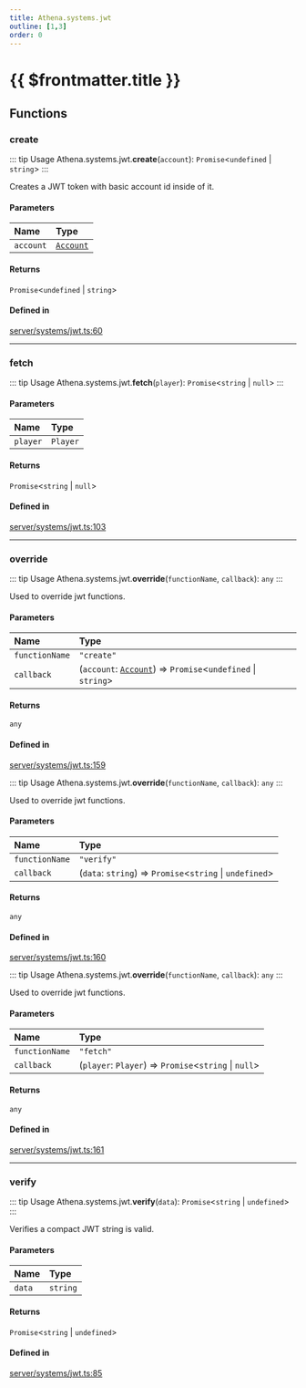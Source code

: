 ```yaml
---
title: Athena.systems.jwt
outline: [1,3]
order: 0
---
```


# {{ $frontmatter.title }}


## Functions

### create

::: tip Usage
Athena.systems.jwt.**create**(`account`): `Promise`<`undefined` \| `string`\>
:::

Creates a JWT token with basic account id inside of it.

#### Parameters

| Name | Type |
| :------ | :------ |
| `account` | [`Account`](../interfaces/shared_interfaces_iAccount_Account.md) |

#### Returns

`Promise`<`undefined` \| `string`\>

#### Defined in

[server/systems/jwt.ts:60](https://github.com/Stuyk/altv-athena/blob/3dfaad7/src/core/server/systems/jwt.ts#L60)

___

### fetch

::: tip Usage
Athena.systems.jwt.**fetch**(`player`): `Promise`<`string` \| ``null``\>
:::

#### Parameters

| Name | Type |
| :------ | :------ |
| `player` | `Player` |

#### Returns

`Promise`<`string` \| ``null``\>

#### Defined in

[server/systems/jwt.ts:103](https://github.com/Stuyk/altv-athena/blob/3dfaad7/src/core/server/systems/jwt.ts#L103)

___

### override

::: tip Usage
Athena.systems.jwt.**override**(`functionName`, `callback`): `any`
:::

Used to override jwt functions.

#### Parameters

| Name | Type |
| :------ | :------ |
| `functionName` | ``"create"`` |
| `callback` | (`account`: [`Account`](../interfaces/shared_interfaces_iAccount_Account.md)) => `Promise`<`undefined` \| `string`\> |

#### Returns

`any`

#### Defined in

[server/systems/jwt.ts:159](https://github.com/Stuyk/altv-athena/blob/3dfaad7/src/core/server/systems/jwt.ts#L159)

::: tip Usage
Athena.systems.jwt.**override**(`functionName`, `callback`): `any`
:::

Used to override jwt functions.

#### Parameters

| Name | Type |
| :------ | :------ |
| `functionName` | ``"verify"`` |
| `callback` | (`data`: `string`) => `Promise`<`string` \| `undefined`\> |

#### Returns

`any`

#### Defined in

[server/systems/jwt.ts:160](https://github.com/Stuyk/altv-athena/blob/3dfaad7/src/core/server/systems/jwt.ts#L160)

::: tip Usage
Athena.systems.jwt.**override**(`functionName`, `callback`): `any`
:::

Used to override jwt functions.

#### Parameters

| Name | Type |
| :------ | :------ |
| `functionName` | ``"fetch"`` |
| `callback` | (`player`: `Player`) => `Promise`<`string` \| ``null``\> |

#### Returns

`any`

#### Defined in

[server/systems/jwt.ts:161](https://github.com/Stuyk/altv-athena/blob/3dfaad7/src/core/server/systems/jwt.ts#L161)

___

### verify

::: tip Usage
Athena.systems.jwt.**verify**(`data`): `Promise`<`string` \| `undefined`\>
:::

Verifies a compact JWT string is valid.

#### Parameters

| Name | Type |
| :------ | :------ |
| `data` | `string` |

#### Returns

`Promise`<`string` \| `undefined`\>

#### Defined in

[server/systems/jwt.ts:85](https://github.com/Stuyk/altv-athena/blob/3dfaad7/src/core/server/systems/jwt.ts#L85)
